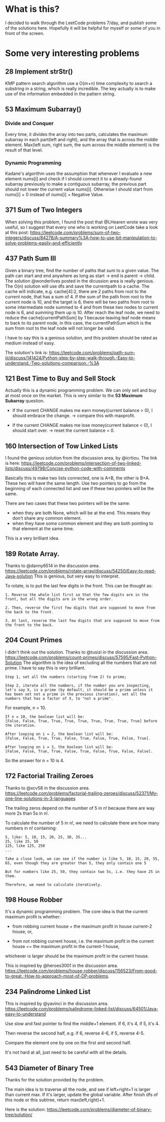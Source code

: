 # What is this?
I decided to walk through the LeetCode problems 7/day, and publish some of the solutions here. Hopefully it will be helpful for myself or some of you in front of the screen.

# Some very interesting problems
## 28 Implement strStr()
KMP pattern search algorithm use a O(m+n) time complexity to search a substring in a string, which is really incredible. The key actually is to make use of the information embedded in the pattern string.

## 53 Maximum Subarray()
### Divide and Conquer
Every time, it divides the array into two parts, calculates the maximum subarray in each part(left and right), and the array that is across the middle element. Max(left sum, right sum, the sum across the middle element) is the result of that level.
### Dynamic Programming
Kadane's algorithm uses the assumption that whenever I evaluate a new element nums[i] and check if I should connect it to a already-found subarray previously to make a contiguous subarray, the previous part should not lower the current value nums[i]. Otherwise I should start from nums[i] + 0 instead of nums[i] + Negative Value.

## 371 Sum of Two Integers
When solving this problem, I found the post that @LHearen wrote was very useful, so I suggest that every one who is working on LeetCode take a look at this post: https://leetcode.com/problems/sum-of-two-integers/discuss/84278/A-summary%3A-how-to-use-bit-manipulation-to-solve-problems-easily-and-efficiently

## 437 Path Sum III
Given a binary tree, find the number of paths that sum to a given value. The path can start and end anywhere as long as start -> end is parent -> child. The solution @wonderlives posted in the dicussion area is really genious. The O(n) solution will use dfs and save the currentpath to a cache. The cache will indicate, e.g. cache[4]:2, there are 2 paths from root to the current node, that has a sum of 4. If the sum of the path from root to the current node is 10, and the target is 6, there will be two paths from root to some intermediate node summed to 4 and from these two nodes to current node is 6, and summing them up is 10. After reach the leaf node, we need to reduce the cache[currentPathSum] by 1 because leaving leaf node means to back to its parent node, in this case, the currentPathSum which is the sum from root to the leaf node will not longer be valid.

I have to say this is a genious solution, and this problem should be rated as medium instead of easy.

The solution's link is: https://leetcode.com/problems/path-sum-iii/discuss/141424/Python-step-by-step-walk-through.-Easy-to-understand.-Two-solutions-comparison.-%3A

## 121 Best Time to Buy and Sell Stock
Actually this is a dynamic programming problem. We can only sell and buy at most once on the market. This is very similar to the **53 Maximum Subarray** question.

- If the current CHANGE makes me earn money(current balance > 0), I should embrace the change. -> compare this with maxprofit.

- If the current CHANGE makes me lose money(current balance < 0), I should start over. -> reset the current balance = 0.

## 160 Intersection of Tow Linked Lists
I found the genious solution from the discussion area, by @icrtiou. The link is here: https://leetcode.com/problems/intersection-of-two-linked-lists/discuss/49798/Concise-python-code-with-comments

Basically this is make two lists connected, one is A+B, the other is B+A. These two will have the same length. Use two pointers to go from the beginning of each connected list and see if these two pointers will be the same.

There are two cases that these two pointers will be the same:
- when they are both None, which will be at the end. This means they don't share any common element.
- when they have some common element and they are both pointing to that element at the same time.

This is a very brilliant idea.

## 189 Rotate Array.
Thanks to @danny6514 in the discussion area. https://leetcode.com/problems/rotate-array/discuss/54250/Easy-to-read-Java-solution This is genious, but very easy to interpret.

To rotate, is to put the last few digits in the front. This can be thought as: 
    
    1. Reverse the whole list first so that the few digits are in the front, but all the digits are in the wrong order.
    
    2. Then, reverse the first few digits that are supposed to move from the back to the front.
    
    3. At last, reverse the last few digits that are supposed to move from the front to the back.

## 204 Count Primes
I didn't think out the solution. Thanks to @tusizi in the discussion area. https://leetcode.com/problems/count-primes/discuss/57595/Fast-Python-Solution
The algorithm is the idea of excluding all the numbers that are not prime. I have to say this is very brilliant.

    Step 1, set all the numbers (starting from 2) to prime; 
    
    Step 2, iterate all the numbers, if the number you are inspecting, let's say X, is a prime (by default, it should be a prime unless it has been set not a prime in the previous iteration), set all the numbers that has a factor of X, to "not a prime".

For example, n = 10. 

    If n = 10, the boolean list will be: 
    [False, False, True, True, True, True, True, True, True, True] before the iteration.
    
    After looping on i = 2, the boolean list will be:
    [False, False, True, True, False, True, False, True, False, True].

    After looping on i = 3, the boolean list will be:
    [False, False, True, True, False, True, False, True, False, False].

So the answer for n = 10 is 4.

## 172 Factorial Trailing Zeroes
Thanks to @xcv58 in the discussion area. https://leetcode.com/problems/factorial-trailing-zeroes/discuss/52371/My-one-line-solutions-in-3-languages

The trailing zeros depend on the number of 5 in n! because there are way more 2s than 5s in n!.

To calculate the number of 5 in n!, we need to calculate there are how many numbers in n! containing:
    
    5, like: 5, 10, 15, 20, 25, 30, 35...
    25, like 25, 50
    125, like 125, 250
    ...

    Take a close look, we can see if the number is like 5, 10, 15, 20, 55, 65, even though they are greater than 5, they only contain one 5
    
    But for numbers like 25, 50, they contain two 5s, i.e. they have 25 in them.
    
    Therefore, we need to calculate iteratively.

## 198 House Robber
It's a dynamic programming problem. The core idea is that the current maximum profit is whether:

- from robbing current house + the maximum profit in house current-2 house, or,

- from not robbing current house, i.e. the maximum profit in the current house == the maximum profit in the current-1 house,

whichever is larger should be the maximum profit in the current house.

This is inspired by @heroes3001 in the discussion area. https://leetcode.com/problems/house-robber/discuss/156523/From-good-to-great.-How-to-approach-most-of-DP-problems.

## 234 Palindrome Linked List
This is inspired by @yavinci in the discussion area. https://leetcode.com/problems/palindrome-linked-list/discuss/64501/Java-easy-to-understand

Use slow and fast pointer to find the middle+1 element. If 6, it's 4, if 5, it's 4.

Then reverse the second half, e.g. if 6, reverse 4-6, if 5, reverse 4-5.

Compare the element one by one on the first and second half.

It's not hard at all, just need to be careful with all the details.

## 543 Diameter of Binary Tree
Thanks for the solution provided by the problem. 

The main idea is to traverse all the node, and see if left+right+1 is larger than current max. If it's larger, update the global variable. After finish dfs of this node or this subtree, return max(left,right)+1.

Here is the solution: https://leetcode.com/problems/diameter-of-binary-tree/solution/

## 
